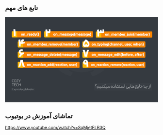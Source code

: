 ## تابع های مهم

![functions](https://github.com/Cozy-Tech/simple_discord_bot_python/blob/main/tutorial%20resources/important_functions.jpg)

## تماشای آموزش در یوتیوب
https://www.youtube.com/watch?v=SqMjetFLB3Q
